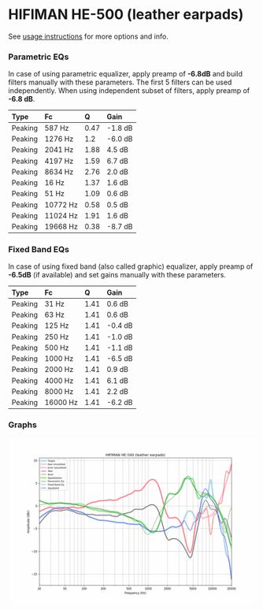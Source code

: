 # HIFIMAN HE-500 (leather earpads)
See [usage instructions](https://github.com/jaakkopasanen/AutoEq#usage) for more options and info.

### Parametric EQs
In case of using parametric equalizer, apply preamp of **-6.8dB** and build filters manually
with these parameters. The first 5 filters can be used independently.
When using independent subset of filters, apply preamp of **-6.8 dB**.

| Type    | Fc       |    Q | Gain    |
|:--------|:---------|:-----|:--------|
| Peaking | 587 Hz   | 0.47 | -1.8 dB |
| Peaking | 1276 Hz  | 1.2  | -6.0 dB |
| Peaking | 2041 Hz  | 1.88 | 4.5 dB  |
| Peaking | 4197 Hz  | 1.59 | 6.7 dB  |
| Peaking | 8634 Hz  | 2.76 | 2.0 dB  |
| Peaking | 16 Hz    | 1.37 | 1.6 dB  |
| Peaking | 51 Hz    | 1.09 | 0.6 dB  |
| Peaking | 10772 Hz | 0.58 | 0.5 dB  |
| Peaking | 11024 Hz | 1.91 | 1.6 dB  |
| Peaking | 19668 Hz | 0.38 | -8.7 dB |

### Fixed Band EQs
In case of using fixed band (also called graphic) equalizer, apply preamp of **-6.5dB**
(if available) and set gains manually with these parameters.

| Type    | Fc       |    Q | Gain    |
|:--------|:---------|:-----|:--------|
| Peaking | 31 Hz    | 1.41 | 0.6 dB  |
| Peaking | 63 Hz    | 1.41 | 0.6 dB  |
| Peaking | 125 Hz   | 1.41 | -0.4 dB |
| Peaking | 250 Hz   | 1.41 | -1.0 dB |
| Peaking | 500 Hz   | 1.41 | -1.1 dB |
| Peaking | 1000 Hz  | 1.41 | -6.5 dB |
| Peaking | 2000 Hz  | 1.41 | 0.9 dB  |
| Peaking | 4000 Hz  | 1.41 | 6.1 dB  |
| Peaking | 8000 Hz  | 1.41 | 2.2 dB  |
| Peaking | 16000 Hz | 1.41 | -6.2 dB |

### Graphs
![](./HIFIMAN%20HE-500%20(leather%20earpads).png)